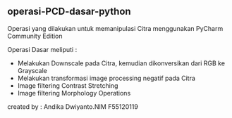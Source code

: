 ## operasi-PCD-dasar-python ##
Operasi yang dilakukan untuk memanipulasi Citra menggunakan PyCharm Community Edition

Operasi Dasar meliputi :
- Melakukan Downscale pada Citra, kemudian dikonversikan dari RGB ke Grayscale
- Melakukan transformasi image processing negatif pada Citra
- Image filtering Contrast Stretching
- Image filtering Morphology Operations

created by : Andika Dwiyanto.NIM F55120119
